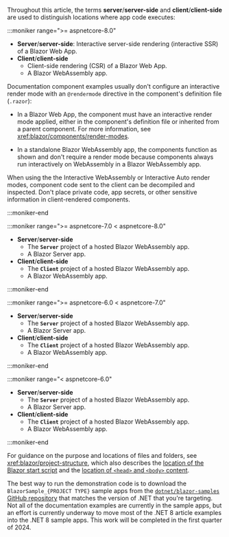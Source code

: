 Throughout this article, the terms **server**/**server-side** and **client**/**client-side** are used to distinguish locations where app code executes:

:::moniker range=">= aspnetcore-8.0"

* **Server**/**server-side**: Interactive server-side rendering (interactive SSR) of a Blazor Web App.
* **Client**/**client-side**
  * Client-side rendering (CSR) of a Blazor Web App.
  * A Blazor WebAssembly app.

Documentation component examples usually don't configure an interactive render mode with an `@rendermode` directive in the component's definition file (`.razor`):

* In a Blazor Web App, the component must have an interactive render mode applied, either in the component's definition file or inherited from a parent component. For more information, see <xref:blazor/components/render-modes>.

* In a standalone Blazor WebAssembly app, the components function as shown and don't require a render mode because components always run interactively on WebAssembly in a Blazor WebAssembly app.

When using the the Interactive WebAssembly or Interactive Auto render modes, component code sent to the client can be decompiled and inspected. Don't place private code, app secrets, or other sensitive information in client-rendered components.

:::moniker-end

:::moniker range=">= aspnetcore-7.0 < aspnetcore-8.0"

* **Server**/**server-side**
  * The **`Server`** project of a hosted Blazor WebAssembly app.
  * A Blazor Server app.
* **Client**/**client-side**
  * The **`Client`** project of a hosted Blazor WebAssembly app.
  * A Blazor WebAssembly app.

:::moniker-end

:::moniker range=">= aspnetcore-6.0 < aspnetcore-7.0"

* **Server**/**server-side**
  * The **`Server`** project of a hosted Blazor WebAssembly app.
  * A Blazor Server app.
* **Client**/**client-side**
  * The **`Client`** project of a hosted Blazor WebAssembly app.
  * A Blazor WebAssembly app.

:::moniker-end

:::moniker range="< aspnetcore-6.0"

* **Server**/**server-side**
  * The **`Server`** project of a hosted Blazor WebAssembly app.
  * A Blazor Server app.
* **Client**/**client-side**
  * The **`Client`** project of a hosted Blazor WebAssembly app.
  * A Blazor WebAssembly app.

:::moniker-end

For guidance on the purpose and locations of files and folders, see <xref:blazor/project-structure>, which also describes the [location of the Blazor start script](xref:blazor/project-structure#location-of-the-blazor-script) and the [location of `<head>` and `<body>` content](xref:blazor/project-structure#location-of-head-and-body-content).

The best way to run the demonstration code is to download the `BlazorSample_{PROJECT TYPE}` sample apps from the [`dotnet/blazor-samples` GitHub repository](https://github.com/dotnet/blazor-samples) that matches the version of .NET that you're targeting. Not all of the documentation examples are currently in the sample apps, but an effort is currently underway to move most of the .NET 8 article examples into the .NET 8 sample apps. This work will be completed in the first quarter of 2024.
